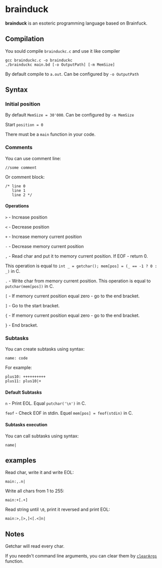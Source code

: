 # brainduck
 
<b>brainduck</b> is an esoteric programming language based on Brainfuck. 

## Compilation

You sould compile ``brainduckc.c`` and use it like compiler 

```shell
gcc brainduckc.c -o brainduckc
./brainduckc main.bd [-o OutputPath] [-m MemSize]
```

By default compile to ``a.out``. Can be configured by ``-o OutputPath``

## Syntax

### Initial position

By default ``MemSize = 30'000``. Can be configured by ``-m MemSize``

Start ``position = 0``

There must be a ``main`` function in your code.

### Comments

You can use comment line:
```
//some comment
```
Or comment block:
```
/* line 0
   line 1
   line 2 */
```

#### Operations

``>`` - Increase position

``<`` - Decrease position

``+`` - Increase memory current position

``-`` - Decrease memory current position

``,`` - Read char and put it to memory current position. If EOF - return 0. 

This operation is equal to ``int _ = getchar(); mem[pos] = (_ == -1 ? 0 : _)`` in C.

``.`` - Write char from memory current position. This operation is equal to ``putchar(mem[pos])`` in C.

``[`` - If memory current position equal zero - go to the end bracket.

``]`` - Go to the start bracket.

``{`` - If memory current position equal zero - go to the end bracket.

``}`` - End bracket.

### Subtasks

You can create subtasks using syntax:
```
name: code
```
For example:
```
plus10: ++++++++++
plus11: plus10|+
```

#### Default Subtasks

``n`` - Print EOL. Equal ``putchar('\n')`` in C.

``feof`` - Check EOF in stdin. Equel ``mem[pos] = feof(stdin)`` in C. 

#### Subtasks execution

You can call subtasks using syntax:
```
name|
```

## examples

Read char, write it and write EOL:
```
main:,.n|
```

Write all chars from 1 to 255:
```
main:+[.+]
```

Read string until ``\0``, print it reversed and print EOL:
```
main:>,[>,]<[.<]n|
```

## Notes

Getchar will read every char.

If you needn't command line arguments, you can clear them by [``clearArgs``](https://github.com/aleks5d/brainduck/blob/main/examples/clear_args.bd) function.
